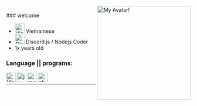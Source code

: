 <img alt="My Avatar!" src="https://github.com/ModelVNN/ModelVNN/assets/86113173/2a053aa9-597d-4b1d-b578-7c2f0489bc6b" align="right" width="256">
<br>
### welcome


- <img alt="Vietnam Flag" src="https://i.imgur.com/0Cnezs4.png" width="26px"> Vietnamese
- <img alt="Discord.js" src="https://avatars.githubusercontent.com/u/26492485?s=200&v=4" width="26px"> Discord.js / Nodejs Coder
- 1x years old <br/>

### Language || programs:

<img align="left" alt="Visual Studio Code" width="26px" src="https://i.imgur.com/LwSdAlE.png" />
<img align="left" alt="js" width="26px" src="https://i.imgur.com/3u1wzwE.png" />
<img align="left" alt="mongodb" width="26px" src="https://imgur.com/xN5cFRr.png" /> 
<img align="left" alt="photoshop" width="26px" src="https://i.imgur.com/OC1RcS5.jpg" /> <br />

---

<!-- <details>
<summary><a align ="right">🔎 Statistics </a></summary>

<a>
  <img align="center" src="https://riday-ghstats.vercel.app/api/top-langs/?username=ModelVNN&theme=tokyonight&layout=compact" />
</a>
  <img align="center" src="https://github-readme-stats.vercel.app/api?username=ModelVNN&show_icons=true&theme=onedark" />
</a>
</details> -->

